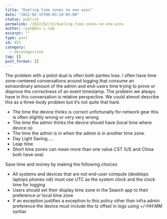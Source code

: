 ```yaml
---
title: "Dueling time zones no one wins"
date: "2022-02-15T09:03:20-05:00"
status: publish
permalink: /2022/02/15/dueling-time-zones-no-one-wins
author: ryan@dss-i.com
excerpt: ""
type: post
id: 921
category:
  - Uncategorized
tag: []
post_format: []
---
```


The problem with a pistol dual is often both parties lose. I often have time zone-centered conversations around logging that consume an extraordinary amount of the admin and end-users time trying to prove or disprove the correctness of an event timestamp. The problem we always have in this conversation is relative perspective. We could almost describe this as a three-body problem but it’s not quite that hard.

- The time the device thinks is correct unfortunatly for network gear this is often slightly wrong or very very wrong.
- The time the admin thinks the device should have (local time where device is)
- The time the admin is in when the admin is in another time zone.
- Day Light Saving…..
- Leap time
- Short time zones can mean more than one value CST (US and China both have one)

Save time and money by making the following choices

- All systems and devices that are not end-user compute (desktops laptops phones vdi) must use UTC as the system clock and the clock time for logging
- Users should set their display time zone in the Search app to their preference or local time zone
- If an exception justifies a exception to this policy other than infra admin preference the device must include the tz offset in logs using +/-HH:MM syntax
